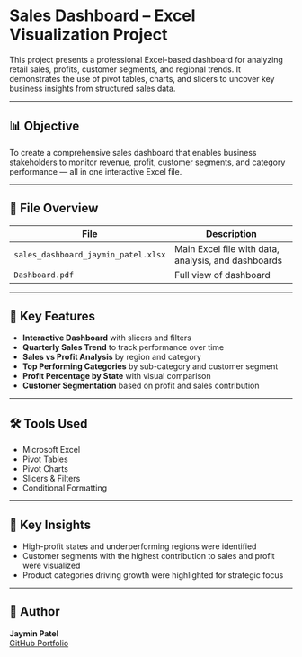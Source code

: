# Sales Dashboard – Excel Visualization Project

This project presents a professional Excel-based dashboard for analyzing retail sales, profits, customer segments, and regional trends. It demonstrates the use of pivot tables, charts, and slicers to uncover key business insights from structured sales data.

---

## 📊 Objective

To create a comprehensive sales dashboard that enables business stakeholders to monitor revenue, profit, customer segments, and category performance — all in one interactive Excel file.

---

## 📁 File Overview

| File | Description |
|------|-------------|
| `sales_dashboard_jaymin_patel.xlsx` | Main Excel file with data, analysis, and dashboards |
| `Dashboard.pdf` | Full view of dashboard |

---

## 🧠 Key Features

- **Interactive Dashboard** with slicers and filters
- **Quarterly Sales Trend** to track performance over time
- **Sales vs Profit Analysis** by region and category
- **Top Performing Categories** by sub-category and customer segment
- **Profit Percentage by State** with visual comparison
- **Customer Segmentation** based on profit and sales contribution

---

## 🛠 Tools Used

- Microsoft Excel
- Pivot Tables
- Pivot Charts
- Slicers & Filters
- Conditional Formatting

---

## 📌 Key Insights

- High-profit states and underperforming regions were identified
- Customer segments with the highest contribution to sales and profit were visualized
- Product categories driving growth were highlighted for strategic focus

---

## 📎 Author

**Jaymin Patel**  
[GitHub Portfolio](https://jayminmech7.github.io)
